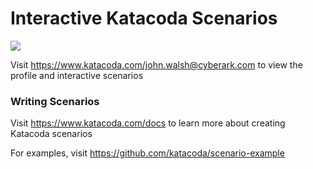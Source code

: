 # Interactive Katacoda Scenarios

[![](http://shields.katacoda.com/katacoda/john.walsh@cyberark.com/count.svg)](https://www.katacoda.com/john.walsh@cyberark.com "Get your profile on Katacoda.com")

Visit https://www.katacoda.com/john.walsh@cyberark.com to view the profile and interactive scenarios

### Writing Scenarios
Visit https://www.katacoda.com/docs to learn more about creating Katacoda scenarios

For examples, visit https://github.com/katacoda/scenario-example
